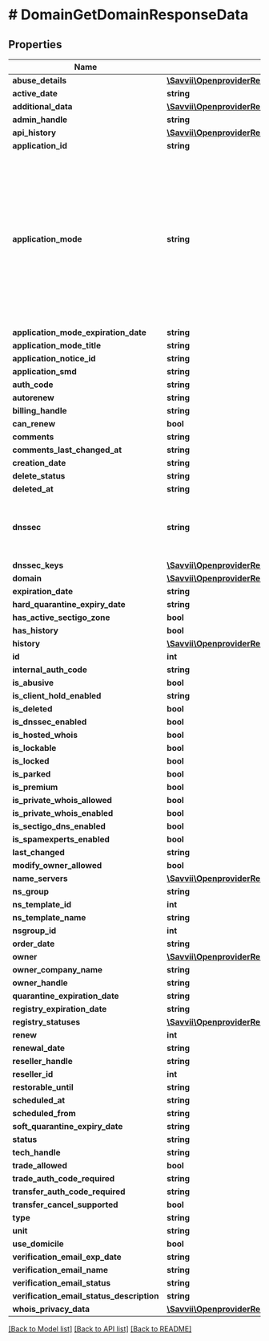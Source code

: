 # # DomainGetDomainResponseData

## Properties

Name | Type | Description | Notes
------------ | ------------- | ------------- | -------------
**abuse_details** | [**\Savvii\OpenproviderRest\Model\DomainAbuseDetails**](DomainAbuseDetails.md) |  | [optional]
**active_date** | **string** |  | [optional]
**additional_data** | [**\Savvii\OpenproviderRest\Model\DomainAdditionalData**](DomainAdditionalData.md) |  | [optional]
**admin_handle** | **string** |  | [optional]
**api_history** | [**\Savvii\OpenproviderRest\Model\DomainApiHistory[]**](DomainApiHistory.md) |  | [optional]
**application_id** | **string** |  | [optional]
**application_mode** | **string** | When new gTLD is started it gets through several phases before it becomes available for registration to everybody (General availability or GA). There are several phases before GA when it is still possible to apply for a domain, but with some restrictions. | [optional]
**application_mode_expiration_date** | **string** |  | [optional]
**application_mode_title** | **string** |  | [optional]
**application_notice_id** | **string** |  | [optional]
**application_smd** | **string** |  | [optional]
**auth_code** | **string** |  | [optional]
**autorenew** | **string** |  | [optional]
**billing_handle** | **string** |  | [optional]
**can_renew** | **bool** |  | [optional]
**comments** | **string** |  | [optional]
**comments_last_changed_at** | **string** |  | [optional]
**creation_date** | **string** |  | [optional]
**delete_status** | **string** |  | [optional]
**deleted_at** | **string** |  | [optional]
**dnssec** | **string** | Indicates, if DNSSEC is enabled. Possible values: signedDelegation, unsigned. | [optional]
**dnssec_keys** | [**\Savvii\OpenproviderRest\Model\DomainDnssecKey[]**](DomainDnssecKey.md) |  | [optional]
**domain** | [**\Savvii\OpenproviderRest\Model\DomainDomain**](DomainDomain.md) |  | [optional]
**expiration_date** | **string** |  | [optional]
**hard_quarantine_expiry_date** | **string** |  | [optional]
**has_active_sectigo_zone** | **bool** |  | [optional]
**has_history** | **bool** |  | [optional]
**history** | [**\Savvii\OpenproviderRest\Model\DomainHistory[]**](DomainHistory.md) |  | [optional]
**id** | **int** |  | [optional]
**internal_auth_code** | **string** |  | [optional]
**is_abusive** | **bool** |  | [optional]
**is_client_hold_enabled** | **string** |  | [optional]
**is_deleted** | **bool** |  | [optional]
**is_dnssec_enabled** | **bool** |  | [optional]
**is_hosted_whois** | **bool** |  | [optional]
**is_lockable** | **bool** |  | [optional]
**is_locked** | **bool** |  | [optional]
**is_parked** | **bool** |  | [optional]
**is_premium** | **bool** |  | [optional]
**is_private_whois_allowed** | **bool** |  | [optional]
**is_private_whois_enabled** | **bool** |  | [optional]
**is_sectigo_dns_enabled** | **bool** |  | [optional]
**is_spamexperts_enabled** | **bool** |  | [optional]
**last_changed** | **string** |  | [optional]
**modify_owner_allowed** | **bool** |  | [optional]
**name_servers** | [**\Savvii\OpenproviderRest\Model\DomainNameserver[]**](DomainNameserver.md) |  | [optional]
**ns_group** | **string** |  | [optional]
**ns_template_id** | **int** |  | [optional]
**ns_template_name** | **string** |  | [optional]
**nsgroup_id** | **int** |  | [optional]
**order_date** | **string** |  | [optional]
**owner** | [**\Savvii\OpenproviderRest\Model\DomainOwner**](DomainOwner.md) |  | [optional]
**owner_company_name** | **string** |  | [optional]
**owner_handle** | **string** |  | [optional]
**quarantine_expiration_date** | **string** |  | [optional]
**registry_expiration_date** | **string** |  | [optional]
**registry_statuses** | [**\Savvii\OpenproviderRest\Model\DomainRegistryStatuses**](DomainRegistryStatuses.md) |  | [optional]
**renew** | **int** |  | [optional]
**renewal_date** | **string** |  | [optional]
**reseller_handle** | **string** |  | [optional]
**reseller_id** | **int** |  | [optional]
**restorable_until** | **string** |  | [optional]
**scheduled_at** | **string** |  | [optional]
**scheduled_from** | **string** |  | [optional]
**soft_quarantine_expiry_date** | **string** |  | [optional]
**status** | **string** |  | [optional]
**tech_handle** | **string** |  | [optional]
**trade_allowed** | **bool** |  | [optional]
**trade_auth_code_required** | **string** |  | [optional]
**transfer_auth_code_required** | **string** |  | [optional]
**transfer_cancel_supported** | **bool** |  | [optional]
**type** | **string** |  | [optional]
**unit** | **string** |  | [optional]
**use_domicile** | **bool** |  | [optional]
**verification_email_exp_date** | **string** |  | [optional]
**verification_email_name** | **string** |  | [optional]
**verification_email_status** | **string** |  | [optional]
**verification_email_status_description** | **string** |  | [optional]
**whois_privacy_data** | [**\Savvii\OpenproviderRest\Model\DomainWhoisPrivacyData**](DomainWhoisPrivacyData.md) |  | [optional]

[[Back to Model list]](../../README.md#models) [[Back to API list]](../../README.md#endpoints) [[Back to README]](../../README.md)
